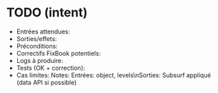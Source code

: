 ﻿# TODO (intent)
- Entrées attendues:
- Sorties/effets:
- Préconditions:
- Correctifs FixBook potentiels:
- Logs à produire:
- Tests (OK + correction):
- Cas limites:
Notes: Entrées: object, levels\nSorties: Subsurf appliqué (data API si possible)
